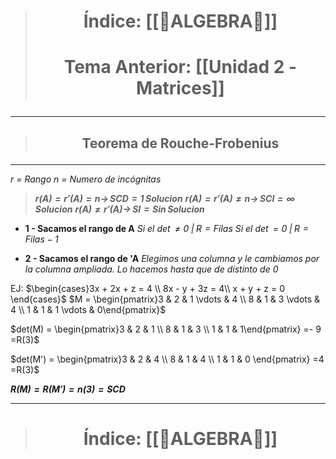 > # <p align = "center">Índice: [[📐ALGEBRA📐]]</p>
> # <p align = "center"> Tema Anterior: [[Unidad 2 - Matrices]]</p>
---
> ## <p align = "center">Teorema de Rouche-Frobenius</p>
---
*r = Rango
n = Numero de incógnitas*

> ***$r (A)=r '(A)=n\rightarrow\, SCD = 1\, Solucion$***
***$r (A)=r '(A)\neq n\rightarrow\, SCI = \infty\, Solucion$***
***$r (A)\neq r '(A)\rightarrow\, SI = Sin\, Solucion$***

- **1 - Sacamos el rango de A**
	*$\text{Si el det}\, \neq 0\; |\;  R=Filas$
	$\text{Si el det}\, = 0\; |\;  R=Filas - 1$*

- **2 - Sacamos el rango de 'A**
	*Elegimos una columna y le cambiamos por la columna ampliada. Lo hacemos hasta que de distinto de 0*

EJ:
$\begin{cases}3x + 2x + z = 4 \\ 8x - y + 3z = 4\\ x + y + z = 0 \end{cases}$
$M = \begin{pmatrix}3 & 2 & 1 \vdots & 4 \\ 8 & 1 & 3 \vdots & 4  \\ 1 & 1 & 1 \vdots & 0\end{pmatrix}$

$det(M) = \begin{pmatrix}3 & 2 & 1 \\ 8 & 1 & 3 \\ 1 & 1 & 1\end{pmatrix} =- 9 =R(3)$

$det(M') = \begin{pmatrix}3 & 2 & 4 \\ 8 & 1 & 4 \\ 1 & 1 & 0 \end{pmatrix} =4 =R(3)$

***$R(M) = R(M') = n(3) = SCD$***

---
> # <p align = "center">Índice: [[📐ALGEBRA📐]]</p>